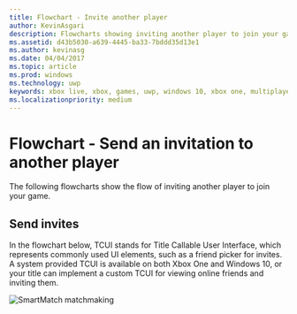 ```yaml
---
title: Flowchart - Invite another player
author: KevinAsgari
description: Flowcharts showing inviting another player to join your game.
ms.assetid: d43b5030-a639-4445-ba33-7bddd35d13e1
ms.author: kevinasg
ms.date: 04/04/2017
ms.topic: article
ms.prod: windows
ms.technology: uwp
keywords: xbox live, xbox, games, uwp, windows 10, xbox one, multiplayer manager, flowchart
ms.localizationpriority: medium
---
```


# Flowchart - Send an invitation to another player

The following flowcharts show the flow of inviting another player to join your game.

## Send invites

In the flowchart below, TCUI stands for Title Callable User Interface, which represents commonly used UI elements, such as a friend picker for invites. A system provided TCUI is available on both Xbox One and Windows 10, or your title can implement a custom TCUI for viewing online friends and inviting them.

![SmartMatch matchmaking](../../../images/multiplayer/mpm-send-invites.png)
